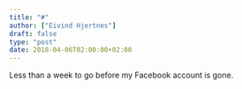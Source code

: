 ```yaml
---
title: "#"
author: ["Eivind Hjertnes"]
draft: false
type: "post"
date: 2018-04-06T02:00:00+02:00
---
```


Less than a week to go before my Facebook account is gone.
